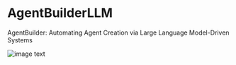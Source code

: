 # AgentBuilderLLM
AgentBuilder: Automating Agent Creation via Large Language Model-Driven Systems

![image text]([[https://github.com/******/dbscan_clustering_algorithm/blob/master/data/dbscan_performance_comparison.png](https://github.com/intelligent-environments-lab/CityLearn/blob/master/citylearn/assets/building-0-charge-0.png) "DBSCAN Performance Comparison")

